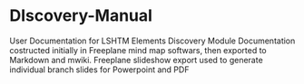 # DIscovery-Manual
User Documentation for LSHTM Elements Discovery Module
Documentation costructed initially in Freeplane mind map softwars, then exported to Markdown and mwiki. 
Freeplane slideshow export used to generate individual branch slides for Powerpoint and PDF
